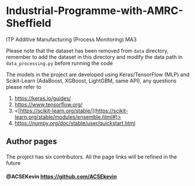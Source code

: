 # Industrial-Programme-with-AMRC-Sheffield
ITP Additive Manufacturing (Process Monitoring) MA3<p>
Please note that the dataset has been removed from `data` directory, remember to add the dataset in this directory and modify the data path in  `data_processing.py` before running the code<p>

The models in the project are developed using Keras/TensorFlow (MLP) and Scikit-Learn (AdaBoost, XGBoost, LightGBM, same API), any questions please refer to 
  1. <https://keras.io/guides/>  
  2. <https://www.tensorflow.org/>
  3. <[https://scikit-learn.org/stable/](https://scikit-learn.org/stable/modules/ensemble.html#)>
  4. <https://numpy.org/doc/stable/user/quickstart.html>

## Author pages<p>
The project has six contributors. All the page links will be refined in the future<p>
#### @ACSEKevin <https://github.com/ACSEkevin><br>
